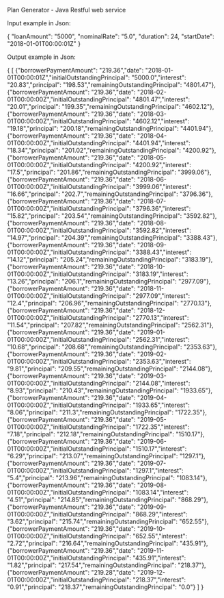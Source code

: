 Plan Generator - Java Restful web service









Input example in Json:

{ 
	"loanAmount": "5000", 
	"nominalRate": "5.0", 
	"duration": 24,
	"startDate": "2018-01-01T00:00:01Z" 
}

Output example in Json:

{ [ {"borrowerPaymentAmount": "219.36","date": "2018-01-01T00:00:01Z","initialOutstandingPrincipal": "5000.0","interest": "20.83","principal": "198.53","remainingOutstandingPrincipal": "4801.47"},{"borrowerPaymentAmount": "219.36","date": "2018-02-01T00:00:00Z","initialOutstandingPrincipal": "4801.47","interest": "20.01","principal": "199.35","remainingOutstandingPrincipal": "4602.12"},{"borrowerPaymentAmount": "219.36","date": "2018-03-01T00:00:00Z","initialOutstandingPrincipal": "4602.12","interest": "19.18","principal": "200.18","remainingOutstandingPrincipal": "4401.94"},{"borrowerPaymentAmount": "219.36","date": "2018-04-01T00:00:00Z","initialOutstandingPrincipal": "4401.94","interest": "18.34","principal": "201.02","remainingOutstandingPrincipal": "4200.92"},{"borrowerPaymentAmount": "219.36","date": "2018-05-01T00:00:00Z","initialOutstandingPrincipal": "4200.92","interest": "17.5","principal": "201.86","remainingOutstandingPrincipal": "3999.06"},{"borrowerPaymentAmount": "219.36","date": "2018-06-01T00:00:00Z","initialOutstandingPrincipal": "3999.06","interest": "16.66","principal": "202.7","remainingOutstandingPrincipal": "3796.36"},{"borrowerPaymentAmount": "219.36","date": "2018-07-01T00:00:00Z","initialOutstandingPrincipal": "3796.36","interest": "15.82","principal": "203.54","remainingOutstandingPrincipal": "3592.82"},{"borrowerPaymentAmount": "219.36","date": "2018-08-01T00:00:00Z","initialOutstandingPrincipal": "3592.82","interest": "14.97","principal": "204.39","remainingOutstandingPrincipal": "3388.43"},{"borrowerPaymentAmount": "219.36","date": "2018-09-01T00:00:00Z","initialOutstandingPrincipal": "3388.43","interest": "14.12","principal": "205.24","remainingOutstandingPrincipal": "3183.19"},{"borrowerPaymentAmount": "219.36","date": "2018-10-01T00:00:00Z","initialOutstandingPrincipal": "3183.19","interest": "13.26","principal": "206.1","remainingOutstandingPrincipal": "2977.09"},{"borrowerPaymentAmount": "219.36","date": "2018-11-01T00:00:00Z","initialOutstandingPrincipal": "2977.09","interest": "12.4","principal": "206.96","remainingOutstandingPrincipal": "2770.13"},{"borrowerPaymentAmount": "219.36","date": "2018-12-01T00:00:00Z","initialOutstandingPrincipal": "2770.13","interest": "11.54","principal": "207.82","remainingOutstandingPrincipal": "2562.31"},{"borrowerPaymentAmount": "219.36","date": "2019-01-01T00:00:00Z","initialOutstandingPrincipal": "2562.31","interest": "10.68","principal": "208.68","remainingOutstandingPrincipal": "2353.63"},{"borrowerPaymentAmount": "219.36","date": "2019-02-01T00:00:00Z","initialOutstandingPrincipal": "2353.63","interest": "9.81","principal": "209.55","remainingOutstandingPrincipal": "2144.08"},{"borrowerPaymentAmount": "219.36","date": "2019-03-01T00:00:00Z","initialOutstandingPrincipal": "2144.08","interest": "8.93","principal": "210.43","remainingOutstandingPrincipal": "1933.65"},{"borrowerPaymentAmount": "219.36","date": "2019-04-01T00:00:00Z","initialOutstandingPrincipal": "1933.65","interest": "8.06","principal": "211.3","remainingOutstandingPrincipal": "1722.35"},{"borrowerPaymentAmount": "219.36","date": "2019-05-01T00:00:00Z","initialOutstandingPrincipal": "1722.35","interest": "7.18","principal": "212.18","remainingOutstandingPrincipal": "1510.17"},{"borrowerPaymentAmount": "219.36","date": "2019-06-01T00:00:00Z","initialOutstandingPrincipal": "1510.17","interest": "6.29","principal": "213.07","remainingOutstandingPrincipal": "1297.1"},{"borrowerPaymentAmount": "219.36","date": "2019-07-01T00:00:00Z","initialOutstandingPrincipal": "1297.1","interest": "5.4","principal": "213.96","remainingOutstandingPrincipal": "1083.14"},{"borrowerPaymentAmount": "219.36","date": "2019-08-01T00:00:00Z","initialOutstandingPrincipal": "1083.14","interest": "4.51","principal": "214.85","remainingOutstandingPrincipal": "868.29"},{"borrowerPaymentAmount": "219.36","date": "2019-09-01T00:00:00Z","initialOutstandingPrincipal": "868.29","interest": "3.62","principal": "215.74","remainingOutstandingPrincipal": "652.55"},{"borrowerPaymentAmount": "219.36","date": "2019-10-01T00:00:00Z","initialOutstandingPrincipal": "652.55","interest": "2.72","principal": "216.64","remainingOutstandingPrincipal": "435.91"},{"borrowerPaymentAmount": "219.36","date": "2019-11-01T00:00:00Z","initialOutstandingPrincipal": "435.91","interest": "1.82","principal": "217.54","remainingOutstandingPrincipal": "218.37"},{"borrowerPaymentAmount": "219.28","date": "2019-12-01T00:00:00Z","initialOutstandingPrincipal": "218.37","interest": "0.91","principal": "218.37","remainingOutstandingPrincipal": "0.0"} ] }
